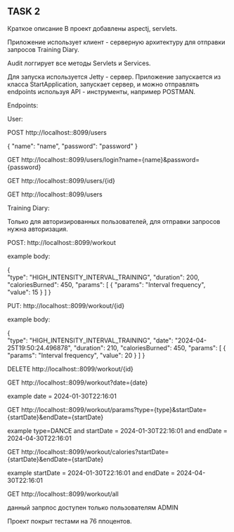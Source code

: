 ## TASK 2
Краткое описание
В проект добавлены aspectj, servlets.

Приложение использует клиент - серверную архитектуру для отправки запросов Training Diary.

Audit логгирует все методы Servlets и Services.

Для запуска используется Jetty - сервер. Приложение запускается из класса StartApplication, запускает сервер, и можно отправлять endpoints используя API - инструменты, например POSTMAN.

Endpoints:

User:

POST http://localhost::8099/users

{
   "name": "name",
   "password": "password"
}

GET http://localhost::8099/users/login?name={name}&password={password}

GET http://localhost::8099/users/{id}

GET http://localhost::8099/users

Training Diary:

Только для авторизированных пользователей, для отправки запросов нужна авторизация.

POST: http://localhost::8099/workout

example body:

{    
"type": "HIGH_INTENSITY_INTERVAL_TRAINING",
"duration": 200,
"caloriesBurned": 450,
"params": [
{
"params": "Interval frequency",
"value": 15
}
]
}

PUT: http://localhost::8099/workout/{id}

example body:

{    
"type": "HIGH_INTENSITY_INTERVAL_TRAINING",
"date": "2024-04-25T19:50:24.496878",
"duration": 210,
"caloriesBurned": 450,
"params": [
{
"params": "Interval frequency",
"value": 20
}
]
}

DELETE http://localhost::8099/workout/{id}

GET http://localhost::8099/workout?date={date}

example date = 2024-01-30T22:16:01

GET http://localhost::8099/workout/params?type={type}&startDate={startDate}&endDate={startDate}

example type=DANCE and startDate = 2024-01-30T22:16:01 and endDate = 2024-04-30T22:16:01

GET http://localhost::8099/workout/calories?startDate={startDate}&endDate={startDate}

example startDate = 2024-01-30T22:16:01 and endDate = 2024-04-30T22:16:01

GET http://localhost::8099/workout/all

данный запрпос доступен только пользователям ADMIN

Проект покрыт тестами на 76 ппоцентов.
